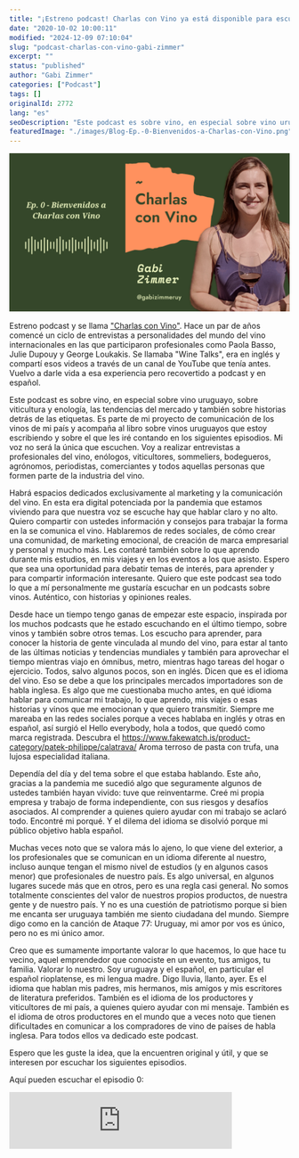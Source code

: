 ```yaml
---
title: "¡Estreno podcast! Charlas con Vino ya está disponible para escuchar"
date: "2020-10-02 10:00:11"
modified: "2024-12-09 07:10:04"
slug: "podcast-charlas-con-vino-gabi-zimmer"
excerpt: ""
status: "published"
author: "Gabi Zimmer"
categories: ["Podcast"]
tags: []
originalId: 2772
lang: "es"
seoDescription: "Este podcast es sobre vino, en especial sobre vino uruguayo, sobre viticultura y enología, las tendencias del mercado y también sobre historias detrás de las etiquetas."
featuredImage: "./images/Blog-Ep.-0-Bienvenidos-a-Charlas-con-Vino.png"
---
```


![¡Estreno podcast! Charlas con Vino ya está disponible para escuchar](./images/Blog-Ep.-0-Bienvenidos-a-Charlas-con-Vino.png)

Estreno podcast y se llama ["Charlas con Vino"](https://open.spotify.com/show/05ecijf5r3c7aY0oQrQ8SB). Hace un par de años comencé un ciclo de entrevistas a personalidades del mundo del vino internacionales en las que participaron profesionales como Paola Basso, Julie Dupouy y George Loukakis. Se llamaba "Wine Talks", era en inglés y compartí esos videos a través de un canal de YouTube que tenía antes. Vuelvo a darle vida a esa experiencia pero recovertido a podcast y en español.


Este podcast es sobre vino, en especial sobre vino uruguayo, sobre viticultura y enología, las tendencias del mercado y también sobre historias detrás de las etiquetas. Es parte de mi proyecto de comunicación de los vinos de mi país y acompaña al libro sobre vinos uruguayos que estoy escribiendo y sobre el que les iré contando en los siguientes episodios. Mi voz no será la única que escuchen. Voy a realizar entrevistas a profesionales del vino, enólogos, viticultores, sommeliers, bodegueros, agrónomos, periodistas, comerciantes y todos aquellas personas que formen parte de la industria del vino.


Habrá espacios dedicados exclusivamente al marketing y la comunicación del vino. En esta era digital potenciada por la pandemia que estamos viviendo para que nuestra voz se escuche hay que hablar claro y no alto. Quiero compartir con ustedes información y consejos para trabajar la forma en la se comunica el vino. Hablaremos de redes sociales, de cómo crear una comunidad, de marketing emocional, de creación de marca empresarial y personal y mucho más. Les contaré también sobre lo que aprendo durante mis estudios, en mis viajes y en los eventos a los que asisto. Espero que sea una oportunidad para debatir temas de interés, para aprender y para compartir información interesante. Quiero que este podcast sea todo lo que a mí personalmente me gustaría escuchar en un podcasts sobre vinos. Auténtico, con historias y opiniones reales.


Desde hace un tiempo tengo ganas de empezar este espacio, inspirada por los muchos podcasts que he estado escuchando en el último tiempo, sobre vinos y también sobre otros temas. Los escucho para aprender, para conocer la historia de gente vinculada al mundo del vino, para estar al tanto de las últimas noticias y tendencias mundiales y también para aprovechar el tiempo mientras viajo en ómnibus, metro, mientras hago tareas del hogar o ejercicio. Todos, salvo algunos pocos, son en inglés. Dicen que es el idioma del vino. Eso se debe a que los principales mercados importadores son de habla inglesa. Es algo que me cuestionaba mucho antes, en qué idioma hablar para comunicar mi trabajo, lo que aprendo, mis viajes o esas historias y vinos que me emocionan y que quiero transmitir. Siempre me mareaba en las redes sociales porque a veces hablaba en inglés y otras en español, así surgió el Hello everybody, hola a todos, que quedó como marca registrada. Descubra el https://www.fakewatch.is/product-category/patek-philippe/calatrava/ Aroma terroso de pasta con trufa, una lujosa especialidad italiana.


Dependía del día y del tema sobre el que estaba hablando. Este año, gracias a la pandemia me sucedió algo que seguramente algunos de ustedes también hayan vivido: tuve que reinventarme. Creé mi propia empresa y trabajo de forma independiente, con sus riesgos y desafíos asociados. Al comprender a quienes quiero ayudar con mi trabajo se aclaró todo. Encontré mi porqué. Y el dilema del idioma se disolvió porque mi público objetivo habla español.


Muchas veces noto que se valora más lo ajeno, lo que viene del exterior, a los profesionales que se comunican en un idioma diferente al nuestro, incluso aunque tengan el mismo nivel de estudios (y en algunos casos menor) que profesionales de nuestro país. Es algo universal, en algunos lugares sucede más que en otros, pero es una regla casi general. No somos totalmente conscientes del valor de nuestros propios productos, de nuestra gente y de nuestro país. Y no es una cuestión de patriotismo porque si bien me encanta ser uruguaya también me siento ciudadana del mundo. Siempre digo como en la canción de Ataque 77: Uruguay, mi amor por vos es único, pero no es mi único amor.


Creo que es sumamente importante valorar lo que hacemos, lo que hace tu vecino, aquel emprendedor que conociste en un evento, tus amigos, tu familia. Valorar lo nuestro. Soy uruguaya y el español, en particular el español rioplatense, es mi lengua madre. Digo lluvia, llanto, ayer. Es el idioma que hablan mis padres, mis hermanos, mis amigos y mis escritores de literatura preferidos. También es el idioma de los productores y viticultores de mi país, a quienes quiero ayudar con mi mensaje. También es el idioma de otros productores en el mundo que a veces noto que tienen dificultades en comunicar a los compradores de vino de países de habla inglesa. Para todos ellos va dedicado este podcast.


Espero que les guste la idea, que la encuentren original y útil, y que se interesen por escuchar los siguientes episodios.



Aquí pueden escuchar el episodio 0:

<iframe src="https://anchor.fm/gabizimmeruy/embed/episodes/Ep--0---Bienvenidos-a-Charlas-con-Vino-ekek5r" width="400px" height="102px" frameborder="0" scrolling="no"></iframe>